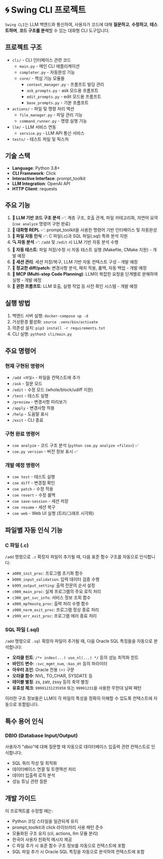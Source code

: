 # 🌀 Swing CLI 프로젝트

`Swing CLI`는 LLM 백엔드와 통신하여, 사용자가 코드에 대해 **질문하고**, **수정하고**, **테스트하며**, **코드 구조를 분석**할 수 있는 대화형 CLI 도구입니다.

## 프로젝트 구조

- `cli/` - CLI 인터페이스 관련 코드
  - `main.py` - 메인 CLI 애플리케이션
  - `completer.py` - 자동완성 기능
  - `core/` - 핵심 기능 모듈들
    - `context_manager.py` - 프롬프트 빌딩 관리
    - `ask_prompts.py` - ask 모드용 프롬프트
    - `edit_prompts.py` - edit 모드용 프롬프트
    - `base_prompts.py` - 기본 프롬프트
- `actions/` - 파일 및 명령 처리 액션
  - `file_manager.py` - 파일 관리 기능
  - `command_runner.py` - 명령 실행 기능
- `llm/` - LLM 서비스 연동
  - `service.py` - LLM API 통신 서비스
- `tests/` - 테스트 파일 및 픽스처

## 기술 스택

- **Language**: Python 3.8+
- **CLI Framework**: Click
- **Interactive Interface**: prompt_toolkit
- **LLM Integration**: OpenAI API
- **HTTP Client**: requests

## 주요 기능

1. **🧠 LLM 기반 코드 구조 분석** ✅: 계층 구조, 호출 관계, 파일 카테고리화, 자연어 요약 (`coe analyze` 명령어 구현 완료)
2. **💬 대화형 REPL** ✅: prompt_toolkit을 사용한 명령어 기반 인터페이스 및 자동완성
3. **🧩 파일 자동 인식** ✅: C 파일(.c)과 SQL 파일(.sql) 특화 분석 지원
4. **🔍 자동 분석** ✅: `/add` 및 `/edit` 시 LLM 기반 자동 분석 수행
5. **🧪 자동 테스트**: 파일 저장/수정 시 자동 테스트 실행 (Makefile, CMake 지원) - 개발 예정
6. **🧵 세션 관리**: 세션 저장/복구, LLM 기반 자동 컨텍스트 구성 - 개발 예정
7. **🧬 정교한 diff/patch**: 변경사항 분석, 패치 적용, 롤백, 자동 백업 - 개발 예정
8. **🧠 MCP (Multi-step Code Planning)**: LLM이 복잡한 요청을 단계별로 분해하여 실행 - 개발 예정
9. **🔐 권한 프롬프트**: LLM 호출, 실행 작업 등 사전 확인 시스템 - 개발 예정

## 실행 방법

1. 백엔드 서버 실행: `docker-compose up -d`
2. 가상환경 활성화: `source .venv/bin/activate`
3. 의존성 설치: `pip3 install -r requirements.txt`
4. CLI 실행: `python3 cli/main.py`

## 주요 명령어

### 현재 구현된 명령어
- `/add <파일>` - 파일을 컨텍스트에 추가
- `/ask` - 질문 모드
- `/edit` - 수정 모드 (whole/block/udiff 지원)
- `/test` - 테스트 실행
- `/preview` - 변경사항 미리보기
- `/apply` - 변경사항 적용
- `/help` - 도움말 표시
- `/exit` - CLI 종료

### 구현 완료 명령어
- `coe analyze` - 코드 구조 분석 (`python coe.py analyze <files>`) ✅
- `coe.py version` - 버전 정보 표시 ✅

### 개발 예정 명령어
- `coe test` - 테스트 실행
- `coe diff` - 변경점 확인
- `coe patch` - 수정 적용
- `coe revert` - 수정 롤백
- `coe save-session` - 세션 저장
- `coe resume` - 세션 복구
- `coe web` - Web UI 실행 (트리/그래프 시각화)

## 파일별 자동 인식 기능

### C 파일 (.c)
`/add` 명령으로 `.c` 확장자 파일이 추가될 때, 다음 표준 함수 구조를 자동으로 인식합니다:

- `a000_init_proc`: 프로그램 초기화 함수
- `b000_input_validation`: 입력 데이터 검증 수행
- `b999_output_setting`: 출력 전문의 순서 설정
- `c000_main_proc`: 실제 프로그램의 주요 로직 처리
- `c300_get_svc_info`: 서비스 정보 조회 함수
- `x000_mpfmoutq_proc`: 출력 처리 수행 함수
- `z000_norm_exit_proc`: 프로그램 정상 종료 처리
- `z999_err_exit_proc`: 프로그램 에러 종료 처리

### SQL 파일 (.sql)
`/add` 명령으로 `.sql` 확장자 파일이 추가될 때, 다음 Oracle SQL 특징들을 자동으로 분석합니다:

- **오라클 힌트**: `/*+ index(...) use_nl(...) */` 등의 성능 최적화 힌트
- **바인드 변수**: `:svc_mgmt_num`, `:bas_dt` 등의 파라미터
- **아우터 조인**: Oracle 전용 `(+)` 구문
- **오라클 함수**: NVL, TO_CHAR, SYSDATE 등
- **테이블 별칭**: zs, zatr, zssy 등의 축약 별칭
- **유효성 체크**: `99991231235959` 또는 `99991231`을 사용한 무한대 날짜 패턴

이러한 구조 정보들은 LLM이 각 파일의 특성을 정확히 이해할 수 있도록 컨텍스트에 자동으로 포함됩니다.

## 특수 용어 인식

### DBIO (Database Input/Output)
사용자가 "dbio"에 대해 질문할 때 자동으로 데이터베이스 입출력 관련 컨텍스트로 인식합니다:
- SQL 쿼리 작성 및 최적화
- 데이터베이스 연결 및 트랜잭션 처리
- 데이터 입출력 로직 분석
- 성능 튜닝 관련 질문

## 개발 가이드

이 프로젝트를 수정할 때는:
- Python 코딩 스타일을 일관되게 유지
- prompt_toolkit과 click 라이브러리 사용 패턴 준수
- 모듈화된 구조 유지 (cli, actions, llm 모듈 분리)
- 한국어 사용자 친화적 메시지 제공
- C 파일 추가 시 표준 함수 구조 정보를 자동으로 컨텍스트에 포함
- SQL 파일 추가 시 Oracle SQL 특징을 자동으로 분석하여 컨텍스트에 포함